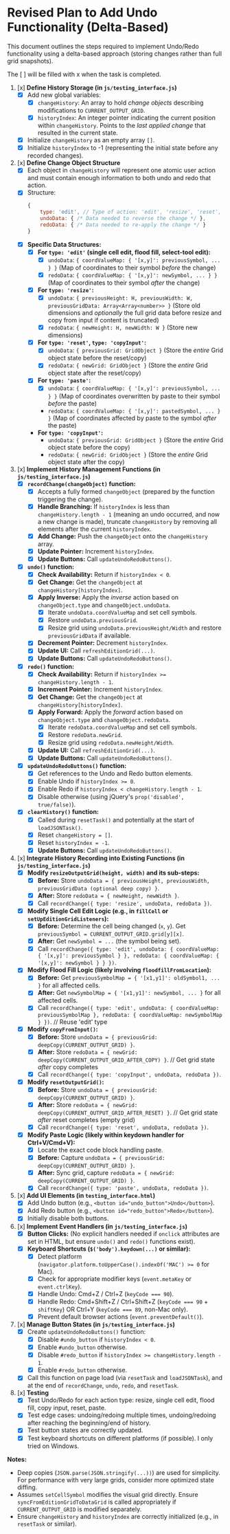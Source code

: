 # Revised Plan to Add Undo Functionality (Delta-Based)

This document outlines the steps required to implement Undo/Redo functionality using a delta-based approach (storing changes rather than full grid snapshots).

The [ ] will be filled with x when the task is completed.

1. [x] **Define History Storage (in `js/testing_interface.js`)**
    * [x]  Add new global variables:
        * [x]  `changeHistory`: An array to hold *change objects* describing modifications to `CURRENT_OUTPUT_GRID`.
        * [x]  `historyIndex`: An integer pointer indicating the current position within `changeHistory`. Points to the *last applied change* that resulted in the current state.
    * [x]  Initialize `changeHistory` as an empty array `[]`.
    * [x]  Initialize `historyIndex` to -1 (representing the initial state before any recorded changes).

2. [x]  **Define Change Object Structure**
    * [x]  Each object in `changeHistory` will represent one atomic user action and must contain enough information to both undo and redo that action.
    * [x]  Structure:
        ```javascript
        {
            type: 'edit', // Type of action: 'edit', 'resize', 'reset', 'copyInput', 'paste'
            undoData: { /* Data needed to reverse the change */ },
            redoData: { /* Data needed to re-apply the change */ }
        }
        ```
    * [x]  **Specific Data Structures:**
        * [x]  **For `type: 'edit'` (single cell edit, flood fill, select-tool edit):**
            * [x]  `undoData`: `{ coordValueMap: { '[x,y]': previousSymbol, ... } }` (Map of coordinates to their symbol *before* the change)
            * [x]  `redoData`: `{ coordValueMap: { '[x,y]': newSymbol, ... } }` (Map of coordinates to their symbol *after* the change)
        * [x]  **For `type: 'resize'`:**
            * [x]  `undoData`: `{ previousHeight: H, previousWidth: W, previousGridData: Array<Array<number>> }` (Store old dimensions and *optionally* the full grid data before resize and copy from input if content is truncated)
            * [x]  `redoData`: `{ newHeight: H, newWidth: W }` (Store new dimensions)
        * [x]  **For `type: 'reset'`, `type: 'copyInput'`:**
            * [x]  `undoData`: `{ previousGrid: GridObject }` (Store the *entire* Grid object state before the reset/copy)
            * [x]  `redoData`: `{ newGrid: GridObject }` (Store the *entire* Grid object state after the reset/copy)
        * [x]  **For `type: 'paste'`:**
            * [x]  `undoData`: `{ coordValueMap: { '[x,y]': previousSymbol, ... } }` (Map of coordinates overwritten by paste to their symbol *before* the paste)
            *   `redoData`: `{ coordValueMap: { '[x,y]': pastedSymbol, ... } }` (Map of coordinates affected by paste to the symbol *after* the paste)
        *   **For `type: 'copyInput'`:**
            *   `undoData`: `{ previousGrid: GridObject }` (Store the *entire* Grid object state before the copy)
            *   `redoData`: `{ newGrid: GridObject }` (Store the *entire* Grid object state after the copy)

3. [x] **Implement History Management Functions (in `js/testing_interface.js`)**
    * [x] **`recordChange(changeObject)` function:**
        * [x] Accepts a fully formed `changeObject` (prepared by the function triggering the change).
        * [x] **Handle Branching:** If `historyIndex` is less than `changeHistory.length - 1` (meaning an undo occurred, and now a new change is made), truncate `changeHistory` by removing all elements after the current `historyIndex`.
        * [x] **Add Change:** Push the `changeObject` onto the `changeHistory` array.
        * [x] **Update Pointer:** Increment `historyIndex`.
        * [x] **Update Buttons:** Call `updateUndoRedoButtons()`.
    * [x] **`undo()` function:**
        * [x] **Check Availability:** Return if `historyIndex < 0`.
        * [x] **Get Change:** Get the `changeObject` at `changeHistory[historyIndex]`.
        * [x] **Apply Inverse:** Apply the *inverse* action based on `changeObject.type` and `changeObject.undoData`.
            * [x] Iterate `undoData.coordValueMap` and set cell symbols.
            * [x] Restore `undoData.previousGrid`.
            * [x] Resize grid using `undoData.previousHeight/Width` and restore `previousGridData` if available.
        * [x] **Decrement Pointer:** Decrement `historyIndex`.
        * [x] **Update UI:** Call `refreshEditionGrid(...)`.
        * [x] **Update Buttons:** Call `updateUndoRedoButtons()`.
    * [x] **`redo()` function:**
        * [x] **Check Availability:** Return if `historyIndex >= changeHistory.length - 1`.
        * [x] **Increment Pointer:** Increment `historyIndex`.
        * [x] **Get Change:** Get the `changeObject` at `changeHistory[historyIndex]`.
        * [x] **Apply Forward:** Apply the *forward* action based on `changeObject.type` and `changeObject.redoData`.
            * [x] Iterate `redoData.coordValueMap` and set cell symbols.
            * [x] Restore `redoData.newGrid`.
            * [x] Resize grid using `redoData.newHeight/Width`.
        * [x] **Update UI:** Call `refreshEditionGrid(...)`.
        * [x] **Update Buttons:** Call `updateUndoRedoButtons()`.
    * [x] **`updateUndoRedoButtons()` function:**
        * [x] Get references to the Undo and Redo button elements.
        * [x] Enable Undo if `historyIndex >= 0`.
        * [x] Enable Redo if `historyIndex < changeHistory.length - 1`.
        * [x] Disable otherwise (using jQuery's `prop('disabled', true/false)`).
    * [x] **`clearHistory()` function:**
        * [x] Called during `resetTask()` and potentially at the start of `loadJSONTask()`.
        * [x] Reset `changeHistory = []`.
        * [x] Reset `historyIndex = -1`.
        * [x] **Update Buttons:** Call `updateUndoRedoButtons()`.

4. [x] **Integrate History Recording into Existing Functions (in `js/testing_interface.js`)**
    * [x] **Modify `resizeOutputGrid(height, width)` and its sub-steps:**
        * [x] **Before:** Store `undoData = { previousHeight, previousWidth, previousGridData (optional deep copy) }`.
        * [x] **After:** Store `redoData = { newHeight, newWidth }`.
        * [x] Call `recordChange({ type: 'resize', undoData, redoData })`.
    * [x] **Modify Single Cell Edit Logic (e.g., in `fillCell` or `setUpEditionGridListeners`):**
        * [x] **Before:** Determine the cell being changed (`x`, `y`). Get `previousSymbol = CURRENT_OUTPUT_GRID.grid[y][x]`.
        * [x] **After:** Get `newSymbol = ...` (the symbol being set).
        * [x] Call `recordChange({ type: 'edit', undoData: { coordValueMap: { '[x,y]': previousSymbol } }, redoData: { coordValueMap: { '[x,y]': newSymbol } } })`.
    * [x] **Modify Flood Fill Logic (likely involving `floodfillFromLocation`):**
        * [x] **Before:** Get `previousSymbolMap = { '[x1,y1]': oldSymbol1, ... }` for all affected cells.
        * [x] **After:** Get `newSymbolMap = { '[x1,y1]': newSymbol, ... }` for all affected cells.
        * [x] Call `recordChange({ type: 'edit', undoData: { coordValueMap: previousSymbolMap }, redoData: { coordValueMap: newSymbolMap } })`. // Reuse 'edit' type
    * [x] **Modify `copyFromInput()`:**
        * [x] **Before:** Store `undoData = { previousGrid: deepCopy(CURRENT_OUTPUT_GRID) }`.
        * [x] **After:** Store `redoData = { newGrid: deepCopy(CURRENT_OUTPUT_GRID_AFTER_COPY) }`. // Get grid state *after* copy completes
        * [x] Call `recordChange({ type: 'copyInput', undoData, redoData })`.
    * [x] **Modify `resetOutputGrid()`:**
        * [x] **Before:** Store `undoData = { previousGrid: deepCopy(CURRENT_OUTPUT_GRID) }`.
        * [x] **After:** Store `redoData = { newGrid: deepCopy(CURRENT_OUTPUT_GRID_AFTER_RESET) }`. // Get grid state *after* reset completes (empty grid)
        * [x] Call `recordChange({ type: 'reset', undoData, redoData })`.
    * [x] **Modify Paste Logic (likely within keydown handler for Ctrl+V/Cmd+V):**
        * [x] Locate the exact code block handling paste.
        * [x] **Before:** Capture `undoData = { previousGrid: deepCopy(CURRENT_OUTPUT_GRID) }`.
        * [x] **After:** Sync grid, capture `redoData = { newGrid: deepCopy(CURRENT_OUTPUT_GRID) }`.
        * [x] Call `recordChange({ type: 'paste', undoData, redoData })`.

5. [x] **Add UI Elements (in `testing_interface.html`)**
    * [x] Add Undo button (e.g., `<button id="undo_button">Undo</button>`).
    * [x] Add Redo button (e.g., `<button id="redo_button">Redo</button>`).
    * [x] Initially disable both buttons.

6. [x] **Implement Event Handlers (in `js/testing_interface.js`)**
    * [x] **Button Clicks:** (No explicit handlers needed if `onclick` attributes are set in HTML, but ensure `undo()` and `redo()` functions exist).
    * [x] **Keyboard Shortcuts (`$('body').keydown(...)` or similar):**
        * [x] Detect platform (`navigator.platform.toUpperCase().indexOf('MAC') >= 0` for Mac).
        * [x] Check for appropriate modifier keys (`event.metaKey` or `event.ctrlKey`).
        * [x] Handle Undo: Cmd+Z / Ctrl+Z (`keyCode === 90`).
        * [x] Handle Redo: Cmd+Shift+Z / Ctrl+Shift+Z (`keyCode === 90` + `shiftKey`) OR Ctrl+Y (`keyCode === 89`, non-Mac only).
        * [x] Prevent default browser actions (`event.preventDefault()`).

7. [x] **Manage Button States (in `js/testing_interface.js`)**
    * [x] Create `updateUndoRedoButtons()` function:
        * [x] Disable `#undo_button` if `historyIndex < 0`.
        * [x] Enable `#undo_button` otherwise.
        * [x] Disable `#redo_button` if `historyIndex >= changeHistory.length - 1`.
        * [x] Enable `#redo_button` otherwise.
    * [x] Call this function on page load (via `resetTask` and `loadJSONTask`), and at the end of `recordChange`, `undo`, `redo`, and `resetTask`.

8. [x] **Testing**
    * [x] Test Undo/Redo for each action type: resize, single cell edit, flood fill, copy input, reset, paste.
    * [x] Test edge cases: undoing/redoing multiple times, undoing/redoing after reaching the beginning/end of history.
    * [x] Test button states are correctly updated.
    * [x] Test keyboard shortcuts on different platforms (if possible). I only tried on Windows.

**Notes:**
*   Deep copies (`JSON.parse(JSON.stringify(...))`) are used for simplicity. For performance with very large grids, consider more optimized state diffing.
*   Assumes `setCellSymbol` modifies the visual grid directly. Ensure `syncFromEditionGridToDataGrid` is called appropriately if `CURRENT_OUTPUT_GRID` is modified separately.
*   Ensure `changeHistory` and `historyIndex` are correctly initialized (e.g., in `resetTask` or similar).